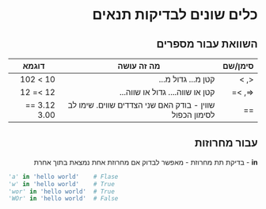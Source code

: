 <div dir="rtl">

# כלים שונים לבדיקות תנאים

## השוואת עבור מספרים

סימן/שם | מה זה עושה | דוגמא
--- | --- | ---
| <, > | קטן מ... גדול מ... | 10 > 102 |
| <=, >=  | קטן או שווה.... גדול או שווה... | 12 >= 12 |
| == | שווין - בודק האם שני הצדדים שווים. שימו לב לסימון הכפול | 3.12 == 3.00

## עבור מחרוזות

 **in** - בדיקת תת מחרוזת - מאפשר לבדוק אם מחרוזת אחת נמצאת בתוך אחרת

<div dir="ltr">

```python
'a' in 'hello world'    # Flase
'w' in 'hello world'    # True
'wor' in 'hello world'  # True
'WOr' in 'hello world'  # False
```
</div>

</div>